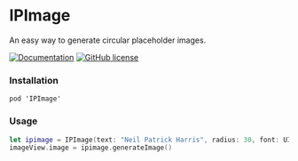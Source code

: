 # IPImage
An easy way to generate circular placeholder images.

[![Documentation](https://img.shields.io/badge/documentation-100%25-brightgreen.svg)](https://raw.githubusercontent.com/bofiaza/IPImage/master/docs/badge.svg)
[![GitHub license](https://img.shields.io/badge/license-MIT-blue.svg)](https://raw.githubusercontent.com/bofiaza/IPImage/master/LICENSE)

### Installation
`pod 'IPImage'`

### Usage
```swift
let ipimage = IPImage(text: "Neil Patrick Harris", radius: 30, font: UIFont(name: "Cochin-Italic", size: 30), textColor: nil, randomBackgroundColor: true)
imageView.image = ipimage.generateImage()
```
